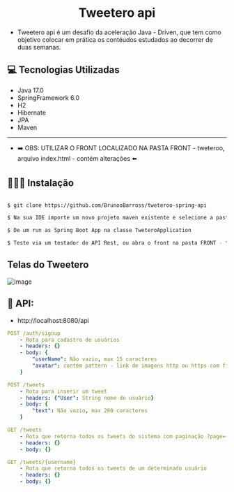 <p align="center">
  <h1 align="center">
    Tweetero api
  </h1>
</p>

- Tweetero api é um desafio da aceleração Java - Driven, que tem como objetivo colocar em prática os contéudos estudados ao decorrer de duas semanas.


## 💻 Tecnologias Utilizadas

- Java 17.0
- SpringFramework 6.0
- H2
- Hibernate
- JPA
- Maven

---

- ➡️ OBS: UTILIZAR O FRONT LOCALIZADO NA PASTA FRONT - tweteroo, arquivo index.html - contém alterações  ⬅️ 


## 👨🏻‍💻 Instalação

```bash

$ git clone https://github.com/BrunooBarross/tweteroo-spring-api

$ Na sua IDE importe um novo projeto maven existente e selecione a pasta tweteroo-spring-api

$ De um run as Spring Boot App na classe TweteroApplication

$ Teste via um testador de API Rest, ou abra o front na pasta FRONT - tweteroo, arquivo index.html.
```

## Telas do Tweetero

![image](https://user-images.githubusercontent.com/91610976/213925480-007f5228-2dcc-4810-af97-27fcc4bd2a0f.png)

## 🚀 API:

- http://localhost:8080/api

```yml
POST /auth/signup
    - Rota para cadastro de usuários
    - headers: {}
    - body: {
        "userName": Não vazio, max 15 caracteres 
        "avatar": contém pattern - link de imagens http ou https com final terminado em jpg|gif|png 
    }
```

```yml
POST /tweets
    - Rota para inserir um tweet
    - headers: {"User": String nome do usuário}
    - body: {
        "text": Não vazio, max 280 caracteres
    }
```

```yml
GET /tweets
    - Rota que retorna todos os tweets do sistema com paginação ?page={number}&size={number}
    - headers: {}
    - body: {}
```

```yml
GET /tweets/{username}
    - Rota que retorna todos os tweets de um determinado usuário
    - headers: {}
    - body: {}
```